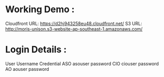 # Working Demo : 

Cloudfront URL: https://d2hj943258eu48.cloudfront.net/
S3 URL: http://moris-unison.s3-website-ap-southeast-1.amazonaws.com/

# Login Details : 

User 	Username	Credential 
ASO	asouser	password
CIO	ciouser	password
AO	aouser	password
